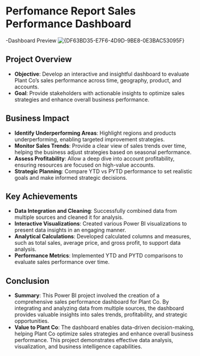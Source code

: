 # Perfomance Report Sales Performance Dashboard

-Dashboard Preview
![{DF63BD35-E7F6-4D9D-9BE8-0E3BAC53095F}](https://github.com/user-attachments/assets/84bef22e-50ca-4127-9f4b-4b5d8eb9dad5)

## Project Overview
- **Objective**: Develop an interactive and insightful dashboard to evaluate Plant Co’s sales performance across time, geography, product, and accounts.
- **Goal**: Provide stakeholders with actionable insights to optimize sales strategies and enhance overall business performance.

## Business Impact
- **Identify Underperforming Areas**: Highlight regions and products underperforming, enabling targeted improvement strategies.
- **Monitor Sales Trends**: Provide a clear view of sales trends over time, helping the business adjust strategies based on seasonal performance.
- **Assess Profitability**: Allow a deep dive into account profitability, ensuring resources are focused on high-value accounts.
- **Strategic Planning**: Compare YTD vs PYTD performance to set realistic goals and make informed strategic decisions.

## Key Achievements
- **Data Integration and Cleaning**: Successfully combined data from multiple sources and cleaned it for analysis.
- **Interactive Visualizations**: Created various Power BI visualizations to present data insights in an engaging manner.
- **Analytical Calculations**: Developed calculated columns and measures, such as total sales, average price, and gross profit, to support data analysis.
- **Performance Metrics**: Implemented YTD and PYTD comparisons to evaluate sales performance over time.

## Conclusion
- **Summary**: This Power BI project involved the creation of a comprehensive sales performance dashboard for Plant Co. By integrating and analyzing data from multiple sources, the dashboard provides valuable insights into sales trends, profitability, and strategic opportunities.
- **Value to Plant Co**: The dashboard enables data-driven decision-making, helping Plant Co optimize sales strategies and enhance overall business performance. This project demonstrates effective data analysis, visualization, and business intelligence capabilities.
